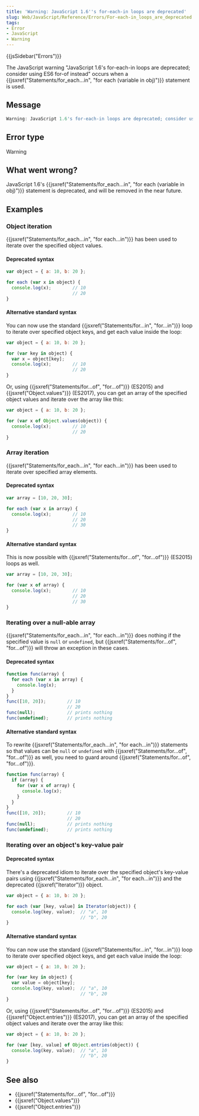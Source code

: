 ```yaml
---
title: 'Warning: JavaScript 1.6''s for-each-in loops are deprecated'
slug: Web/JavaScript/Reference/Errors/For-each-in_loops_are_deprecated
tags:
- Error
- JavaScript
- Warning
---
```

{{jsSidebar("Errors")}}

The JavaScript warning "JavaScript 1.6's for-each-in loops are deprecated;
consider using ES6 for-of instead" occurs when a
{{jsxref("Statements/for_each...in", "for each
  (variable in obj)")}}
statement is used.

## Message

```js
Warning: JavaScript 1.6's for-each-in loops are deprecated; consider using ES6 for-of instead
```

## Error type

Warning

## What went wrong?

JavaScript 1.6's
{{jsxref("Statements/for_each...in", "for each (variable in obj)")}}
statement is deprecated, and will be removed in the near future.

## Examples

### Object iteration

{{jsxref("Statements/for_each...in", "for each...in")}} has
been used to iterate over the specified object values.

#### Deprecated syntax

```js example-bad
var object = { a: 10, b: 20 };

for each (var x in object) {
  console.log(x);        // 10
                         // 20
}
```

#### Alternative standard syntax

You can now use the standard
{{jsxref("Statements/for...in", "for...in")}} loop to iterate
over specified object keys, and get each value inside the loop:

```js example-good
var object = { a: 10, b: 20 };

for (var key in object) {
  var x = object[key];
  console.log(x);        // 10
                         // 20
}
```

Or, using {{jsxref("Statements/for...of", "for...of")}} (ES2015)
and {{jsxref("Object.values")}} (ES2017), you can get an array of the
specified object values and iterate over the array like this:

```js example-good
var object = { a: 10, b: 20 };

for (var x of Object.values(object)) {
  console.log(x);        // 10
                         // 20
}
```

### Array iteration

{{jsxref("Statements/for_each...in", "for each...in")}} has
been used to iterate over specified array elements.

#### Deprecated syntax

```js example-bad
var array = [10, 20, 30];

for each (var x in array) {
  console.log(x);        // 10
                         // 20
                         // 30
}
```

#### Alternative standard syntax

This is now possible with
{{jsxref("Statements/for...of", "for...of")}} (ES2015) loops as
well.

```js example-good
var array = [10, 20, 30];

for (var x of array) {
  console.log(x);        // 10
                         // 20
                         // 30
}
```

### Iterating over a null-able array

{{jsxref("Statements/for_each...in", "for each...in")}} does
nothing if the specified value is `null` or `undefined`, but
{{jsxref("Statements/for...of", "for...of")}} will throw an
exception in these cases.

#### Deprecated syntax

```js example-bad
function func(array) {
  for each (var x in array) {
    console.log(x);
  }
}
func([10, 20]);        // 10
                       // 20
func(null);            // prints nothing
func(undefined);       // prints nothing
```

#### Alternative standard syntax

To rewrite
{{jsxref("Statements/for_each...in", "for each...in")}}
statements so that values can be `null` or `undefined` with
{{jsxref("Statements/for...of", "for...of")}} as well, you need
to guard around {{jsxref("Statements/for...of", "for...of")}}.

```js example-good
function func(array) {
  if (array) {
    for (var x of array) {
      console.log(x);
    }
  }
}
func([10, 20]);        // 10
                       // 20
func(null);            // prints nothing
func(undefined);       // prints nothing
```

### Iterating over an object's key-value pair

#### Deprecated syntax

There's a deprecated idiom to iterate over the specified object's key-value
pairs using
{{jsxref("Statements/for_each...in", "for each...in")}} and the
deprecated {{jsxref("Iterator")}} object.

```js example-bad
var object = { a: 10, b: 20 };

for each (var [key, value] in Iterator(object)) {
  console.log(key, value);  // "a", 10
                            // "b", 20
}
```

#### Alternative standard syntax

You can now use the standard
{{jsxref("Statements/for...in", "for...in")}} loop to iterate
over specified object keys, and get each value inside the loop:

```js example-good
var object = { a: 10, b: 20 };

for (var key in object) {
  var value = object[key];
  console.log(key, value);  // "a", 10
                            // "b", 20
}
```

Or, using {{jsxref("Statements/for...of", "for...of")}} (ES2015)
and {{jsxref("Object.entries")}} (ES2017), you can get an array of the
specified object values and iterate over the array like this:

```js example-good
var object = { a: 10, b: 20 };

for (var [key, value] of Object.entries(object)) {
  console.log(key, value);  // "a", 10
                            // "b", 20
}
```

## See also

- {{jsxref("Statements/for...of", "for...of")}}
- {{jsxref("Object.values")}}
- {{jsxref("Object.entries")}}
